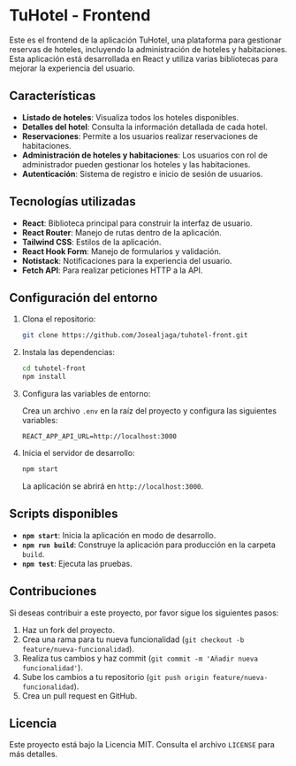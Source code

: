 # TuHotel - Frontend

Este es el frontend de la aplicación TuHotel, una plataforma para gestionar reservas de hoteles, incluyendo la administración de hoteles y habitaciones. Esta aplicación está desarrollada en React y utiliza varias bibliotecas para mejorar la experiencia del usuario.

## Características

- **Listado de hoteles**: Visualiza todos los hoteles disponibles.
- **Detalles del hotel**: Consulta la información detallada de cada hotel.
- **Reservaciones**: Permite a los usuarios realizar reservaciones de habitaciones.
- **Administración de hoteles y habitaciones**: Los usuarios con rol de administrador pueden gestionar los hoteles y las habitaciones.
- **Autenticación**: Sistema de registro e inicio de sesión de usuarios.
  
## Tecnologías utilizadas

- **React**: Biblioteca principal para construir la interfaz de usuario.
- **React Router**: Manejo de rutas dentro de la aplicación.
- **Tailwind CSS**: Estilos de la aplicación.
- **React Hook Form**: Manejo de formularios y validación.
- **Notistack**: Notificaciones para la experiencia del usuario.
- **Fetch API**: Para realizar peticiones HTTP a la API.

## Configuración del entorno

1. Clona el repositorio:

   ```bash
   git clone https://github.com/Josealjaga/tuhotel-front.git
   ```

2. Instala las dependencias:

   ```bash
   cd tuhotel-front
   npm install
   ```

3. Configura las variables de entorno:

   Crea un archivo `.env` en la raíz del proyecto y configura las siguientes variables:

   ```plaintext
   REACT_APP_API_URL=http://localhost:3000
   ```

4. Inicia el servidor de desarrollo:

   ```bash
   npm start
   ```

   La aplicación se abrirá en `http://localhost:3000`.

## Scripts disponibles

- **`npm start`**: Inicia la aplicación en modo de desarrollo.
- **`npm run build`**: Construye la aplicación para producción en la carpeta `build`.
- **`npm test`**: Ejecuta las pruebas.

## Contribuciones

Si deseas contribuir a este proyecto, por favor sigue los siguientes pasos:

1. Haz un fork del proyecto.
2. Crea una rama para tu nueva funcionalidad (`git checkout -b feature/nueva-funcionalidad`).
3. Realiza tus cambios y haz commit (`git commit -m 'Añadir nueva funcionalidad'`).
4. Sube los cambios a tu repositorio (`git push origin feature/nueva-funcionalidad`).
5. Crea un pull request en GitHub.

## Licencia

Este proyecto está bajo la Licencia MIT. Consulta el archivo `LICENSE` para más detalles.
